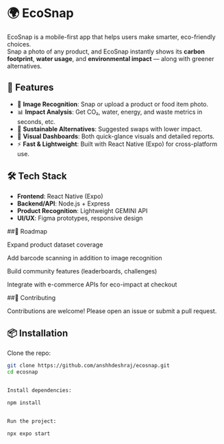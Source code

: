 # 🌍 EcoSnap  

EcoSnap is a mobile-first app that helps users make smarter, eco-friendly choices.  
Snap a photo of any product, and EcoSnap instantly shows its **carbon footprint**, **water usage**, and **environmental impact** — along with greener alternatives.  

## 🚀 Features  
- 📸 **Image Recognition**: Snap or upload a product or food item photo.  
- 📊 **Impact Analysis**: Get CO₂, water, energy, and waste metrics in seconds, etc.  
- 🌱 **Sustainable Alternatives**: Suggested swaps with lower impact.  
- 🎨 **Visual Dashboards**: Both quick-glance visuals and detailed reports.  
- ⚡ **Fast & Lightweight**: Built with React Native (Expo) for cross-platform use.  

## 🛠️ Tech Stack  
- **Frontend**: React Native (Expo)  
- **Backend/API**: Node.js + Express  
- **Product Recognition**: Lightweight GEMINI API
- **UI/UX**: Figma prototypes, responsive design  

##🔮 Roadmap

Expand product dataset coverage

Add barcode scanning in addition to image recognition

Build community features (leaderboards, challenges)

Integrate with e-commerce APIs for eco-impact at checkout

##🤝 Contributing

Contributions are welcome! Please open an issue or submit a pull request.

## 📦 Installation  

Clone the repo:  
```bash
git clone https://github.com/anshhdeshraj/ecosnap.git
cd ecosnap


Install dependencies:

npm install


Run the project:

npx expo start

